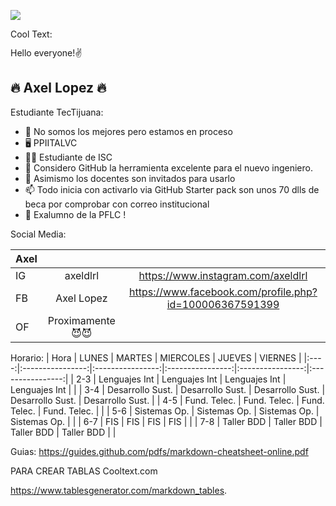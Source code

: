 ![](https://images.cooltext.com/5548424.png)

<a href="http://cooltext.com" target="_top"><img src="https://cooltext.com/images/ct_pixel.gif" width="80" height="15" alt="Cool Text: Logo and Graphics Generator" border="0" /></a>

Hello everyone!✌️


## 🔥 Axel Lopez 🔥

Estudiante TecTijuana:

- 👾 No somos los mejores pero estamos en proceso
- 🖥 PPIITALVC
- 👨‍🎓 Estudiante de ISC
- 🤔 Considero GitHub la herramienta excelente para el nuevo ingeniero.
- 💬 Asimismo los docentes son invitados para usarlo 
- 📫 Todo inicia con activarlo via GitHub Starter pack son unos 70 dlls de beca por comprobar con correo institucional 
- 🐆 Exalumno de la PFLC !
 

Social Media:


| Axel 	|   	|   	|
|----------	|:--:	|:---:	|
| IG  	| axeldlrl 	|  https://www.instagram.com/axeldlrl	|
| FB   	| Axel Lopez 	|  https://www.facebook.com/profile.php?id=100006367591399 	|
| OF   	| Proximamente 😈😈 	|  	|


Horario:
| Hora |       LUNES      |      MARTES      |     MIERCOLES    |      JUEVES      |      VIERNES     |
|:----:|:----------------:|:----------------:|:----------------:|:----------------:|:----------------:|
|  2-3 |   Lenguajes Int  |   Lenguajes Int  |   Lenguajes Int  |   Lenguajes Int  |    |
|  3-4 | Desarrollo Sust. | Desarrollo Sust. | Desarrollo Sust. | Desarrollo Sust. | Desarrollo Sust. |
|  4-5 |   Fund. Telec.   |   Fund. Telec.   |   Fund. Telec.   |   Fund. Telec.   |     |
| 5-6  |   Sistemas Op.   |   Sistemas Op.   |   Sistemas Op.   |   Sistemas Op.   |     |
|  6-7 |        FIS       |        FIS       |        FIS       |        FIS       |         |
|  7-8 |    Taller BDD    |    Taller BDD    |    Taller BDD    |    Taller BDD    |      |

Guias:
https://guides.github.com/pdfs/markdown-cheatsheet-online.pdf

PARA CREAR TABLAS
Cooltext.com

https://www.tablesgenerator.com/markdown_tables. 
